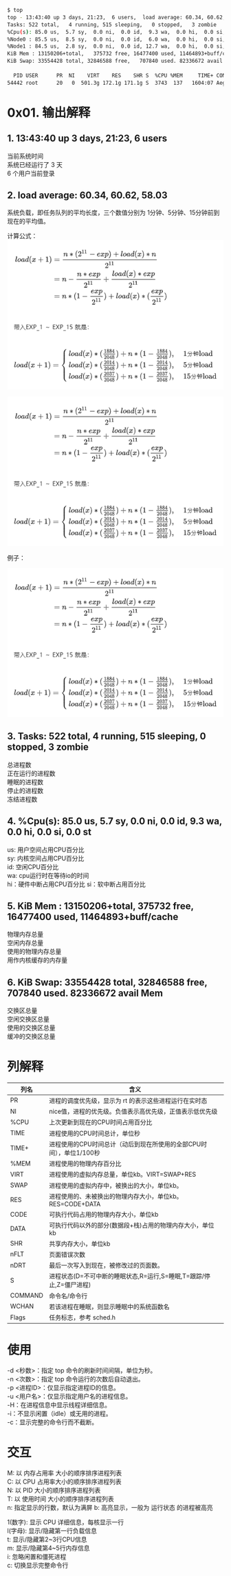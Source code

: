 ```bash
$ top
top - 13:43:40 up 3 days, 21:23,  6 users,  load average: 60.34, 60.62, 58.03
Tasks: 522 total,   4 running, 515 sleeping,   0 stopped,   3 zombie
%Cpu(s): 85.0 us,  5.7 sy,  0.0 ni,  0.0 id,  9.3 wa,  0.0 hi,  0.0 si,  0.0 st
%Node0 : 85.5 us,  8.5 sy,  0.0 ni,  0.0 id,  6.0 wa,  0.0 hi,  0.0 si,  0.0 st
%Node1 : 84.5 us,  2.8 sy,  0.0 ni,  0.0 id, 12.7 wa,  0.0 hi,  0.0 si,  0.0 st
KiB Mem : 13150206+total,   375732 free, 16477400 used, 11464893+buff/cache
KiB Swap: 33554428 total, 32846588 free,   707840 used. 82336672 avail Mem 

  PID USER      PR  NI    VIRT    RES    SHR S  %CPU %MEM     TIME+ COMMAND                                                                                               
54442 root      20   0  501.3g 172.1g 171.1g S  3743  137   1604:07 AegisTrade
```

# 0x01. 输出解释

## 1. 13:43:40 up 3 days, 21:23,  6 users

当前系统时间  
系统已经运行了 3 天  
6 个用户当前登录

## 2. **load average: 60.34, 60.62, 58.03**
系统负载，即任务队列的平均长度，三个数值分别为 1分钟、5分钟、15分钟前到现在的平均值。

计算公式：  
![Alt text](../../pic/linux/top1.png)

![Alt text](../../pic/linux/top1.png)

例子：

![Alt text](../../pic/linux/top1.png)

## 3. Tasks: 522 total,   4 running, 515 sleeping,   0 stopped,   3 zombie
总进程数  
正在运行的进程数  
睡眠的进程数  
停止的进程数  
冻结进程数 

## 4. %Cpu(s): 85.0 us,  5.7 sy,  0.0 ni,  0.0 id,  9.3 wa,  0.0 hi,  0.0 si,  0.0 st
us: 用户空间占用CPU百分比  
sy: 内核空间占用CPU百分比  
id: 空闲CPU百分比  
wa: cpu运行时在等待io的时间  
hi：硬件中断占用CPU百分比
si：软中断占用百分比

## 5. KiB Mem : 13150206+total,   375732 free, 16477400 used, 11464893+buff/cache
物理内存总量  
空闲内存总量  
使用的物理内存总量  
用作内核缓存的内存量  

## 6. KiB Swap: 33554428 total, 32846588 free,   707840 used. 82336672 avail Mem
交换区总量  
空闲交换区总量  
使用的交换区总量  
缓冲的交换区总量  

# 列解释

|  列名  | 含义  |
|  ----  | ----  |
|PR|      进程的调度优先级，显示为 rt 的表示这些进程运行在实时态  |
|NI|      nice值，进程的优先级。负值表示高优先级，正值表示低优先级  |
|%CPU|    上次更新到现在的CPU时间占用百分比  |
|TIME|    进程使用的CPU时间总计，单位秒  |
|TIME+|   进程使用的CPU时间总计（动后到现在所使用的全部CPU时间），单位1/100秒  |
|%MEM|    进程使用的物理内存百分比  |
|VIRT|    进程使用的虚拟内存总量，单位kb。VIRT=SWAP+RES  |
|SWAP|    进程使用的虚拟内存中，被换出的大小，单位kb。  |
|RES|     进程使用的、未被换出的物理内存大小，单位kb。RES=CODE+DATA  |
|CODE|    可执行代码占用的物理内存大小，单位kb  |
|DATA|    可执行代码以外的部分(数据段+栈)占用的物理内存大小，单位kb  |
|SHR|     共享内存大小，单位kb  |
|nFLT|    页面错误次数  |
|nDRT|    最后一次写入到现在，被修改过的页面数。  |
|S|       进程状态(D=不可中断的睡眠状态,R=运行,S=睡眠,T=跟踪/停止,Z=僵尸进程)  |
|COMMAND| 命令名/命令行  |
|WCHAN|   若该进程在睡眠，则显示睡眠中的系统函数名  |
|Flags|   任务标志，参考 sched.h  |

# 使用

-d <秒数>：指定 top 命令的刷新时间间隔，单位为秒。  
-n <次数>：指定 top 命令运行的次数后自动退出。  
-p <进程ID>：仅显示指定进程ID的信息。  
-u <用户名>：仅显示指定用户名的进程信息。  
-H：在进程信息中显示线程详细信息。  
-i：不显示闲置（idle）或无用的进程。  
-c：显示完整的命令行而不截断。  

# 交互

M: 以 内存占用率 大小的顺序排序进程列表  
C: 以 CPU 占用率大小的顺序排序进程列表  
N: 以 PID 大小的顺序排序进程列表  
T: 以 使用时间 大小的顺序排序进程列表  
n: 指定显示的行数，默认为满屏
b: 高亮显示，一般为 运行状态 的进程被高亮  

1(数字): 显示 CPU 详细信息，每核显示一行  
l(字母): 显示/隐藏第一行负载信息  
t: 显示/隐藏第2~3行CPU信息  
m: 显示/隐藏第4~5行内存信息  
i: 忽略闲置和僵死进程  
c: 切换显示完整命令行  